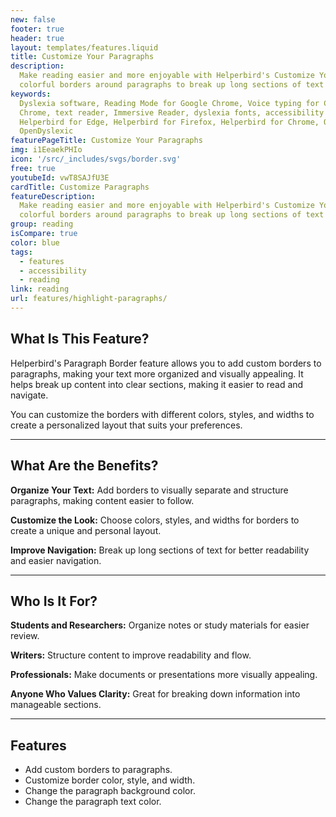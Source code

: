 ```yaml
---
new: false
footer: true
header: true
layout: templates/features.liquid
title: Customize Your Paragraphs
description:
  Make reading easier and more enjoyable with Helperbird's Customize Your Paragraphs feature. Add
  colorful borders around paragraphs to break up long sections of text and improve readability.
keywords:
  Dyslexia software, Reading Mode for Google Chrome, Voice typing for Chrome, Text to speech for
  Chrome, text reader, Immersive Reader, dyslexia fonts, accessibility software, dyslexia software,
  Helperbird for Edge, Helperbird for Firefox, Helperbird for Chrome, Opendyslexic for Chrome,
  OpenDyslexic
featurePageTitle: Customize Your Paragraphs
img: i1EeaekPHIo
icon: '/src/_includes/svgs/border.svg'
free: true
youtubeId: vwT8SAJfU3E
cardTitle: Customize Paragraphs
featureDescription:
  Make reading easier and more enjoyable with Helperbird's Customize Your Paragraphs feature. Add
  colorful borders around paragraphs to break up long sections of text and improve readability.
group: reading
isCompare: true 
color: blue
tags:
  - features
  - accessibility
  - reading
link: reading
url: features/highlight-paragraphs/
---
```



## What Is This Feature?

Helperbird's Paragraph Border feature allows you to add custom borders to paragraphs, making your text more organized and visually appealing. It helps break up content into clear sections, making it easier to read and navigate.

You can customize the borders with different colors, styles, and widths to create a personalized layout that suits your preferences.

---

## What Are the Benefits?


**Organize Your Text:** Add borders to visually separate and structure paragraphs, making content easier to follow.  

**Customize the Look:** Choose colors, styles, and widths for borders to create a unique and personal layout.  

**Improve Navigation:** Break up long sections of text for better readability and easier navigation.  

---

## Who Is It For?


**Students and Researchers:** Organize notes or study materials for easier review.  

**Writers:** Structure content to improve readability and flow.  

**Professionals:** Make documents or presentations more visually appealing.  

**Anyone Who Values Clarity:** Great for breaking down information into manageable sections.  

---

## Features

- Add custom borders to paragraphs.  
- Customize border color, style, and width.  
- Change the paragraph background color.  
- Change the paragraph text color.  


